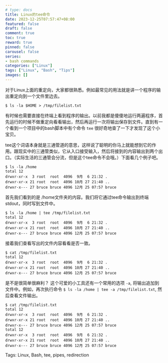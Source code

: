 ```yaml
---
# type: docs 
title: Linux的tee命令
date: 2023-12-25T07:57:47+08:00
featured: false
draft: false
comment: true
toc: true
reward: true
pinned: false
carousel: false
series:
- bash commands
categories: ["Linux"]
tags: ["Linux", "Bash", "Tips"]
images: []
---
```


对于Linux上面的重定向，大家都很熟悉。例如最常见的用法就是讲一个程序的输出重定向到一个文件里边去。

```
$ ls -la $HOME > /tmp/filelist.txt
```

有时候也需要直接在终端上看到程序的输出。以前我都是傻傻地运行两遍程序，首先运行的时候不做重定向看看输出，然后再运行一次将输出保存到文件。直到有一个看到一个项目中的bash脚本中有个命令 `tee` 很好奇地查了一下才发现了这个小宝贝。

tee这个词语本身就是三通管道的意思，这样说了聪明的你马上就能想到它的作用。跟现实中的三通管类似，它从入口接受输入，然后将接到的内容输出到两个出口。（实际生活的三通管会分流，但是这个tee命令不会哦。）下面看几个例子吧。

```
$ ls -la /home
total 12
drwxr-xr-x  3 root  root  4096  9月  6 21:32 .
drwxr-xr-x 21 root  root  4096 10月 27 21:40 ..
drwxr-x--- 27 bruce bruce 4096 12月 25 07:57 bruce
```

首先我们看到的是 /home文件夹的内容。我们将它通过tee命令输出到终端stdout，同时写到文件中。


```
$ ls -la /home | tee /tmp/filelist.txt
total 12
drwxr-xr-x  3 root  root  4096  9月  6 21:32 .
drwxr-xr-x 21 root  root  4096 10月 27 21:40 ..
drwxr-x--- 27 bruce bruce 4096 12月 25 07:57 bruce

```

接着我们查看写出的文件内容看看是否一致。

```
$ cat /tmp/filelist.txt 
total 12
drwxr-xr-x  3 root  root  4096  9月  6 21:32 .
drwxr-xr-x 21 root  root  4096 10月 27 21:40 ..
drwxr-x--- 27 bruce bruce 4096 12月 25 07:57 bruce
```

是不是很简单很麻利？
这个可爱的小工具还有一个常用的选项 `-a`, 将输出追加到文件中。例如，再次执行命令 `$ ls -la /home | tee -a /tmp/filelist.txt`, 然后查看文件输出。

```
$ cat /tmp/filelist.txt 
total 12
drwxr-xr-x  3 root  root  4096  9月  6 21:32 .
drwxr-xr-x 21 root  root  4096 10月 27 21:40 ..
drwxr-x--- 27 bruce bruce 4096 12月 25 07:57 bruce
total 12
drwxr-xr-x  3 root  root  4096  9月  6 21:32 .
drwxr-xr-x 21 root  root  4096 10月 27 21:40 ..
drwxr-x--- 27 bruce bruce 4096 12月 25 07:57 bruce

```

Tags: Linux, Bash, tee, pipes, redirection

